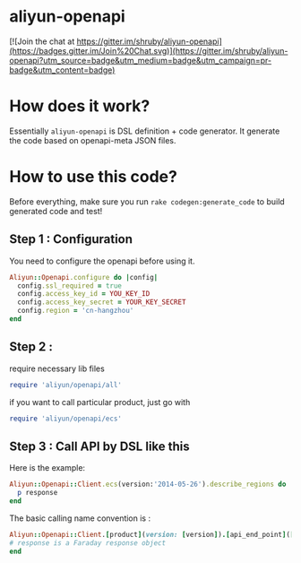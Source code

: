 # aliyun-openapi

[![Join the chat at https://gitter.im/shruby/aliyun-openapi](https://badges.gitter.im/Join%20Chat.svg)](https://gitter.im/shruby/aliyun-openapi?utm_source=badge&utm_medium=badge&utm_campaign=pr-badge&utm_content=badge)

# How does it work?

Essentially ```aliyun-openapi``` is DSL definition + code generator. It generate the code based on openapi-meta JSON files.

# How to use this code?

Before everything, make sure you run ```rake codegen:generate_code``` to build generated code and test!

## Step 1 : Configuration

You need to configure the openapi before using it.

```ruby
Aliyun::Openapi.configure do |config|
  config.ssl_required = true
  config.access_key_id = YOU_KEY_ID
  config.access_key_secret = YOUR_KEY_SECRET
  config.region = 'cn-hangzhou'
end
```


## Step 2 : 
require necessary lib files
```ruby
require 'aliyun/openapi/all'
```

if you want to call particular product, just go with
```ruby
require 'aliyun/openapi/ecs'
```


## Step 3 : Call API by DSL like this

Here is the example:

```ruby
Aliyun::Openapi::Client.ecs(version:'2014-05-26').describe_regions do |response|
  p response
end
```

The basic calling name convention is :
```ruby
Aliyun::Openapi::Client.[product](version: [version]).[api_end_point]([param_key]: [param_value] ...) do |resposne|
# response is a Faraday response object
end
```